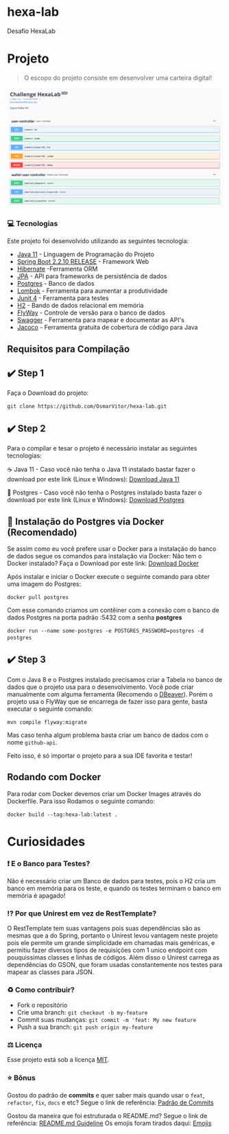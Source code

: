# hexa-lab
Desafio HexaLab


#  Projeto
> O escopo do projeto consiste em desenvolver uma carteira digital!

![Abaixo está a representação da documentação das APIs com o SWAGGER](https://github.com/OsmarVitor/hexa-lab/blob/main/src/main/resources/static/swagger-ui.png)

### :computer: Tecnologias

Este projeto foi desenvolvido utilizando as seguintes tecnologia:

* [Java 11](https://www.java.com/en/download/help/java8.html) - Linguagem de Programação do Projeto
* [Spring Boot 2.2.10 RELEASE](https://spring.io/projects/spring-boot) - Framework Web
* [Hibernate](https://hibernate.org/) -Ferramenta ORM
* [JPA](https://www.oracle.com/java/technologies/persistence-jsp.html) - API para frameworks de persistência de dados
* [Postgres](https://www.postgresql.org/) - Banco de dados
* [Lombok](https://projectlombok.org/) - Ferramenta para aumentar a produtividade
* [Junit 4](https://junit.org/junit4/) - Ferramenta para testes
* [H2](https://www.h2database.com/html/main.html) - Bando de dados relacional em memória
* [FlyWay](https://flywaydb.org/) - Controle de versão para o banco de dados
* [Swagger](https://swagger.io/) - Ferramenta para mapear e documentar as API's
* [Jacoco](https://www.eclemma.org/jacoco/) - Ferramenta gratuita de cobertura de código para Java


## Requisitos para Compilação

## :heavy_check_mark: Step 1

Faça o Download do projeto:
````
git clone https://github.com/OsmarVitor/hexa-lab.git
````

## :heavy_check_mark: Step 2

Para o compilar e tesar o projeto é necessário instalar as seguintes tecnologias:

:coffee: Java 11 - Caso você não tenha o Java 11 instalado bastar fazer o download por este link (Linux e WIndows): [Download Java 11](https://www.oracle.com/br/java/technologies/javase/jdk11-archive-downloads.html)

:elephant: Postgres - Caso você não tenha o Postgres instalado basta fazer o download por este link (Linux e WIndows): [Download Postgres](https://www.postgresql.org/download/)

## :whale: Instalação do Postgres via Docker (Recomendado)

Se assim como eu você prefere usar o Docker para a instalação do banco de dados segue os comandos para instalação via Docker:
Não tem o Docker instalado? Faça o Download por este link: [Download Docker](https://www.docker.com/products/docker-desktop)

Após instalar e iniciar o Docker execute o seguinte comando para obter uma imagem do Postgres:
````
docker pull postgres
````
Com esse comando criamos um contêiner com a conexão com o banco de dados Postgres na porta padrão :5432 com a senha  **postgres**
````
docker run --name some-postgres -e POSTGRES_PASSWORD=postgres -d postgres
````
## :heavy_check_mark: Step 3
Com o Java 8 e o Postgres instalado precisamos criar a Tabela no banco de dados que o projeto usa para o desenvolvimento.
Você pode criar manualmente com alguma ferramenta (Recomendo o [DBeaver](https://dbeaver.io/)).
Porém o projeto usa o FlyWay que se encarrega de fazer isso para gente, basta executar o seguinte comando:
````
mvn compile flyway:migrate
````
Mas caso tenha algum problema basta criar um banco de dados com o nome `github-api`.

Feito isso, é só importar o projeto para a sua IDE favorita e testar!

## Rodando com Docker

Para rodar com Docker devemos criar um Docker Images através do Dockerfile.
Para isso Rodamos o seguinte comando:
````
docker build --tag:hexa-lab:latest .
````

# Curiosidades

### :heavy_exclamation_mark: E o Banco para Testes?
Não é necessário criar um Banco de dados para testes, pois o H2 cria um banco em memória para os teste, e quando os testes terminam o banco em memória é apagado!

### :interrobang: Por que Unirest em vez de RestTemplate?
O RestTemplate tem suas vantagens pois suas dependências são as mesmas que a do Spring, portanto o Unirest levou vantagem neste projeto pois ele permite um grande simplicidade em chamadas mais genéricas, e permitiu fazer diversos tipos de requisições com 1 unico endpoint com pouquissimas classes e linhas de códigos.
Além disso o Unirest carrega as dependências do GSON, que foram usadas constantemente nos testes para mapear as classes para JSON.

### :recycle: Como contribuir?
* Fork o repositório
* Crie uma branch: `git checkout -b my-feature`
* Commit suas mudanças: `git commit -m 'feat: My new feature`
* Push a sua branch: `git push origin my-feature`

### :balance_scale: Licença
Esse projeto está sob a licença [MIT](https://github.com/OsmarVitor/github-developers-api/blob/main/LICENSE.txt).

### :star: Bônus
Gostou do padrão de **commits** e quer saber mais quando usar o `feat`, `refactor`, `fix`, `docs` e etc?
Segue o link de referência: [Padrão de Commits](https://github.com/stone-payments/stoneco-best-practices/blob/master/gitStyleGuide/README.md)

Gostou da maneira que foi estruturada o README.md?
Segue o link de referência: [README.md Guideline](https://github.com/stone-payments/stoneco-best-practices/blob/master/readme/README.md)
Os emojis foram tirados daqui: [Emojis](https://gist.github.com/rxaviers/7360908)

